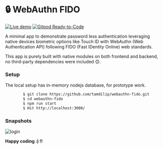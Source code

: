 # 🔒 WebAuthn FIDO

[![Live demo](https://img.shields.io/badge/Render-Live%20demo-violet?style=flat-square&logo=render&logoColor=violet)](https://webauthn.onrender.com/)
[![Gitpod Ready-to-Code](https://img.shields.io/badge/Gitpod-Ready--to--Code-blue?logo=gitpod&style=flat-square)](https://gitpod.io/#https://github.com/tamdilip/webauthn-fido) 

A minimal app to demonstrate password less authentication leveraging native devices biometric options like Touch ID with WebAuthn (Web Authentication API) following FIDO (Fast IDentity Online) web standards.

This app is purely built with native modules on both frontend and backend, no third-party dependencies were included 😊.

### Setup
The local setup has in-memory nodejs database, for prototype work.

```sh
        $ git clone https://github.com/tamdilip/webauthn-fido.git
        $ cd webauthn-fido
        $ npm run start
        $ Hit http://localhost:3000/
```

### Snapshots
![login](https://user-images.githubusercontent.com/11086311/208306504-5361e9a6-a6ea-4d41-8c6f-57d4556ed7d6.png)


**Happy coding :) !!**
